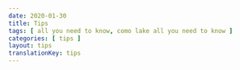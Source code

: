 ```yaml
---
date: 2020-01-30
title: Tips
tags: [ all you need to know, como lake all you need to know ]
categories: [ tips ]
layout: tips
translationKey: tips
---
```

